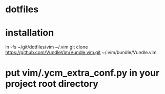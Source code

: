 # dotfiles

# installation
ln -fs ~/git/dotfiles/vim ~/.vim
git clone https://github.com/VundleVim/Vundle.vim.git ~/.vim/bundle/Vundle.vim


# put vim/.ycm_extra_conf.py in your project root directory

